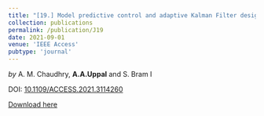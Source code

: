 ```yaml
---
title: "[19.] Model predictive control and adaptive Kalman Filter design for an underground coal gasification process"
collection: publications
permalink: /publication/J19
date: 2021-09-01
venue: 'IEEE Access'
pubtype: 'journal'
---
```

*by* A. M. Chaudhry, **A.A.Uppal** and S. Bram I 

DOI: [10.1109/ACCESS.2021.3114260](https://doi.org/10.1109/ACCESS.2021.3114260)

[Download here](https://aauppal.github.io/files/J19.pdf)
